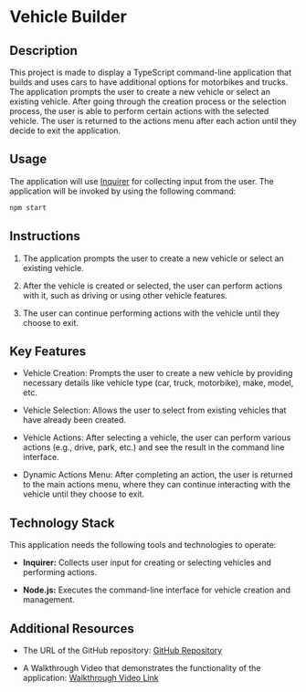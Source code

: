 # Vehicle Builder

## Description

This project is made to display a TypeScript command-line application that builds and uses cars to have additional options for motorbikes and trucks. The application prompts the user to create a new vehicle or select an existing vehicle. After going through the creation process or the selection process, the user is able to perform certain actions with the selected vehicle. The user is returned to the actions menu after each action until they decide to exit the application.

## Usage

The application will use [Inquirer](https://www.npmjs.com/package/inquirer) for collecting input from the user. The application will be invoked by using the following command:

```bash
npm start
```
## Instructions

1. The application prompts the user to create a new vehicle or select an existing vehicle.

2. After the vehicle is created or selected, the user can perform actions with it, such as driving or using other vehicle features.

3. The user can continue performing actions with the vehicle until they choose to exit.

## Key Features

* Vehicle Creation: Prompts the user to create a new vehicle by providing necessary details like vehicle type (car, truck, motorbike), make, model, etc.

* Vehicle Selection: Allows the user to select from existing vehicles that have already been created.

* Vehicle Actions: After selecting a vehicle, the user can perform various actions (e.g., drive, park, etc.) and see the result in the command line interface.

* Dynamic Actions Menu: After completing an action, the user is returned to the main actions menu, where they can continue interacting with the vehicle until they choose to exit.

## Technology Stack

This application needs the following tools and technologies to operate:

* **Inquirer:** Collects user input for creating or selecting vehicles and performing actions.

* **Node.js:** Executes the command-line interface for vehicle creation and management.

## Additional Resources

* The URL of the GitHub repository: [GitHub Repository](https://github.com/gilmerperez/vehicle-builder)


* A Walkthrough Video that demonstrates the functionality of the application: [Walkthrough Video Link](https://drive.google.com/file/d/185KflyH4_AtkLzHkCb8is0EHRyVHYyNl/view?usp=sharing)